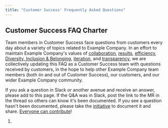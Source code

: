 ```yaml
---
title: "Customer Success' Frequently Asked Questions"
---
```


## Customer Success FAQ Charter

Team members in Customer Success face questions from customers every day about a variety of topics related to Example Company. In an effort to maintain Example Company's values of [collaboration](/handbook/values/#collaboration), [results](/handbook/values/#results), [efficiency](/handbook/values/#efficiency), [Diversity, Inclusion & Belonging](/handbook/values/#diversity-inclusion), [iteration](/handbook/values/#iteration), and [transparency](/handbook/values/#transparency), we are collectively updating this FAQ as a Customer Success team with questions received by customers, in the hope to help other Example Company team members (both iin and out of Customer Success), our customers, and our wider Example Company community.

If you ask a question in Slack or another avenue and receive an answer, please add to this page. If the Q&A was in Slack, post the link to the MR in the thread so others can know it's been documented. If you see a question hasn't been documented, please take the [initiative](/handbook/values/#short-toes) to document it and share. [Everyone can contribute](/handbook/company/mission/#mission)!

1.
